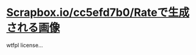 # [Scrapbox.io/cc5efd7b0/Rateで生成される画像](https://scrapbox.io/cc5efd7b0/Rate%E3%81%A7%E7%94%9F%E6%88%90%E3%81%95%E3%82%8C%E3%82%8B%E7%94%BB%E5%83%8F)
wtfpl license...
